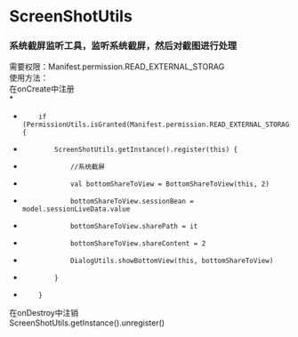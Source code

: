 # ScreenShotUtils
### 系统截屏监听工具，监听系统截屏，然后对截图进行处理   

需要权限：Manifest.permission.READ_EXTERNAL_STORAG   
使用方法：  
在onCreate中注册   
*  
*         if (PermissionUtils.isGranted(Manifest.permission.READ_EXTERNAL_STORAGE)) {
*             ScreenShotUtils.getInstance().register(this) {
*                 //系统截屏
*                 val bottomShareToView = BottomShareToView(this, 2)
*                 bottomShareToView.sessionBean = model.sessionLiveData.value
*                 bottomShareToView.sharePath = it
*                 bottomShareToView.shareContent = 2
*                 DialogUtils.showBottomView(this, bottomShareToView)
*             }
*         }
在onDestroy中注销  
ScreenShotUtils.getInstance().unregister()